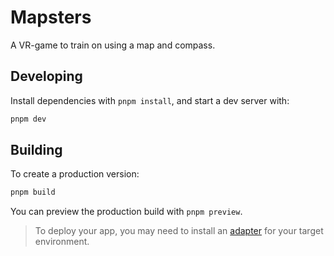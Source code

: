 # Mapsters
A VR-game to train on using a map and compass.

## Developing

Install dependencies with `pnpm install`, and start a dev server with:
```bash
pnpm dev
```

## Building

To create a production version:

```bash
pnpm build
```

You can preview the production build with `pnpm preview`.

> To deploy your app, you may need to install an [adapter](https://kit.svelte.dev/docs/adapters) for your target environment.
